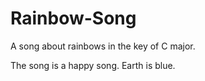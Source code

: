 # Rainbow-Song

A song about rainbows in the key of C major.

The song is a happy song.
Earth is blue.


